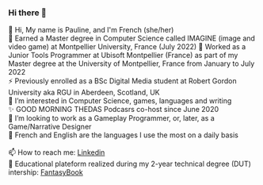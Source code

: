 ### Hi there 👋

<!--
**NeonVhenan/NeonVhenan** is a ✨ _special_ ✨ repository because its `README.md` (this file) appears on your GitHub profile.

Here are some ideas to get you started:

- 🔭 I’m currently working on ...
- 🌱 I’m currently learning ...
- 👯 I’m looking to collaborate on ...
- 🤔 I’m looking for help with ...
- 💬 Ask me about ...
- 📫 How to reach me: ...
- 😄 Pronouns: ...
- ⚡ Fun fact: ...
--> 
👋 Hi, My name is Pauline, and I'm French (she/her) <br/>
📖 Earned a Master degree in Computer Science called IMAGINE (image and video game) at Montpellier University, France (July 2022)
🌱 Worked as a Junior Tools Programmer at Ubisoft Montpellier (France) as part of my Master degree at the University of Montpellier, France from January to July 2022<br/>
⚡ Previously enrolled as a BSc Digital Media student at Robert Gordon University aka RGU in Aberdeen, Scotland, UK <br/>
💞️ I’m interested in Computer Science, games, languages and writing <br/>
✨ GOOD MORNING THEDAS Podcasrs co-host since June 2020 <br/>
👀 I’m looking to work as a Gameplay Programmer, or, later, as a Game/Narrative Designer <br/>
💬 French and English are the languages I use the most on a daily basis <br/>
<br/>
📫 How to reach me: <a href="https://www.linkedin.com/in/pauline-cespedes-487230140/">Linkedin</a> <br/>
🔭 Educational plateform realized during my 2-year technical degree (DUT) intership: <a href="https://hub.docker.com/r/nharelys/ctf?fbclid=IwAR0ldj-FaFVvXaWDrzCUlQIgv1UkP6c5ZmCLCGhJRAjh1mDrGnd-0MhtwEQ">FantasyBook</a>
